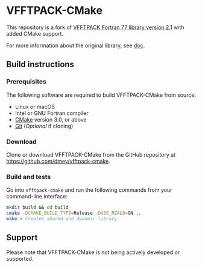 # VFFTPACK-CMake

This repository is a fork of [VFFTPACK Fortran 77 library version 2.1](http://www.netlib.no/netlib/vfftpack) with added CMake support.

For more information about the original library, see [doc](doc).


## Build instructions

### Prerequisites
The following software are required to build VFFTPACK-CMake from source:

- Linux or macOS
- Intel or GNU Fortran compiler
- [CMake](https://git-scm.com/) version 3.0, or above
- [Git](https://git-scm.com/) (_Optional_ if cloning)


### Download

Clone or download VFFTPACK-CMake from the GitHub repository at https://github.com/dmey/vfftpack-cmake.

### Build and tests

Go into `vfftpack-cmake` and run the following commands from your command-line interface:

```sh
mkdir build && cd build
cmake -DCMAKE_BUILD_TYPE=Release -DUSE_REAL8=ON ..
make # Creates shared and dynamic library
```

## Support

Please note that VFFTPACK-CMake is not being actively developed or supported.